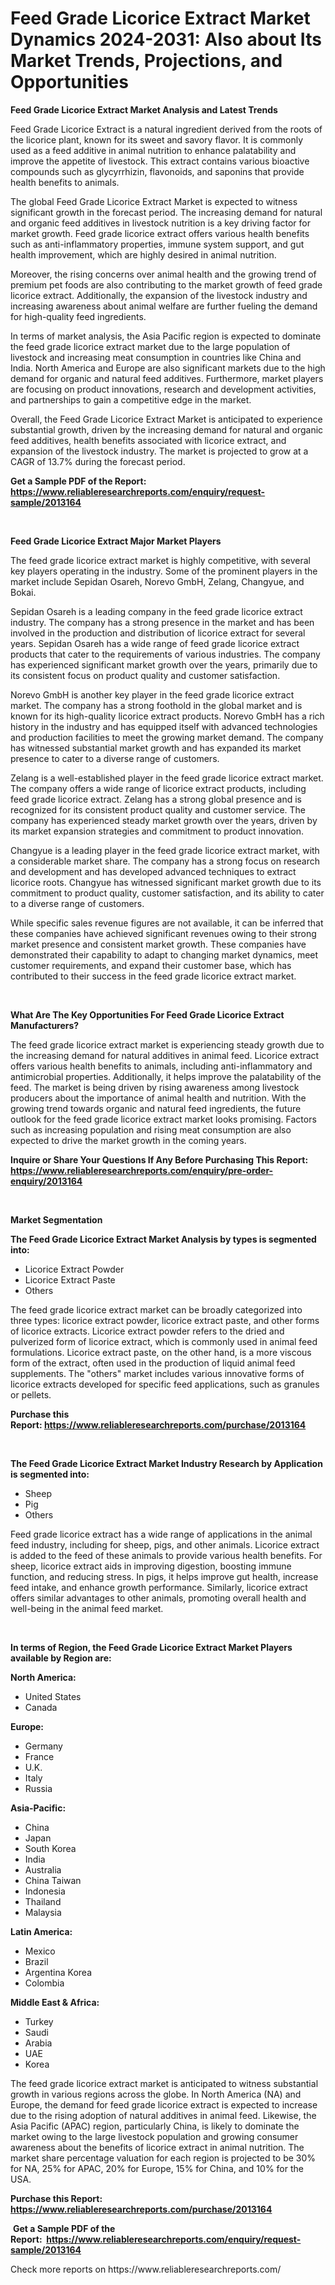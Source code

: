 <p><h1>Feed Grade Licorice Extract Market Dynamics 2024-2031: Also about Its Market Trends, Projections, and Opportunities</h1></p><p><strong>Feed Grade Licorice Extract Market Analysis and Latest Trends</strong></p>
<p><p>Feed Grade Licorice Extract is a natural ingredient derived from the roots of the licorice plant, known for its sweet and savory flavor. It is commonly used as a feed additive in animal nutrition to enhance palatability and improve the appetite of livestock. This extract contains various bioactive compounds such as glycyrrhizin, flavonoids, and saponins that provide health benefits to animals.</p><p>The global Feed Grade Licorice Extract Market is expected to witness significant growth in the forecast period. The increasing demand for natural and organic feed additives in livestock nutrition is a key driving factor for market growth. Feed grade licorice extract offers various health benefits such as anti-inflammatory properties, immune system support, and gut health improvement, which are highly desired in animal nutrition.</p><p>Moreover, the rising concerns over animal health and the growing trend of premium pet foods are also contributing to the market growth of feed grade licorice extract. Additionally, the expansion of the livestock industry and increasing awareness about animal welfare are further fueling the demand for high-quality feed ingredients.</p><p>In terms of market analysis, the Asia Pacific region is expected to dominate the feed grade licorice extract market due to the large population of livestock and increasing meat consumption in countries like China and India. North America and Europe are also significant markets due to the high demand for organic and natural feed additives. Furthermore, market players are focusing on product innovations, research and development activities, and partnerships to gain a competitive edge in the market.</p><p>Overall, the Feed Grade Licorice Extract Market is anticipated to experience substantial growth, driven by the increasing demand for natural and organic feed additives, health benefits associated with licorice extract, and expansion of the livestock industry. The market is projected to grow at a CAGR of 13.7% during the forecast period.</p></p>
<p><strong>Get a Sample PDF of the Report:&nbsp; <a href="https://www.reliableresearchreports.com/enquiry/request-sample/2013164">https://www.reliableresearchreports.com/enquiry/request-sample/2013164</a></strong></p>
<p>&nbsp;</p>
<p><strong>Feed Grade Licorice Extract Major Market Players</strong></p>
<p><p>The feed grade licorice extract market is highly competitive, with several key players operating in the industry. Some of the prominent players in the market include Sepidan Osareh, Norevo GmbH, Zelang, Changyue, and Bokai.</p><p>Sepidan Osareh is a leading company in the feed grade licorice extract industry. The company has a strong presence in the market and has been involved in the production and distribution of licorice extract for several years. Sepidan Osareh has a wide range of feed grade licorice extract products that cater to the requirements of various industries. The company has experienced significant market growth over the years, primarily due to its consistent focus on product quality and customer satisfaction.</p><p>Norevo GmbH is another key player in the feed grade licorice extract market. The company has a strong foothold in the global market and is known for its high-quality licorice extract products. Norevo GmbH has a rich history in the industry and has equipped itself with advanced technologies and production facilities to meet the growing market demand. The company has witnessed substantial market growth and has expanded its market presence to cater to a diverse range of customers.</p><p>Zelang is a well-established player in the feed grade licorice extract market. The company offers a wide range of licorice extract products, including feed grade licorice extract. Zelang has a strong global presence and is recognized for its consistent product quality and customer service. The company has experienced steady market growth over the years, driven by its market expansion strategies and commitment to product innovation.</p><p>Changyue is a leading player in the feed grade licorice extract market, with a considerable market share. The company has a strong focus on research and development and has developed advanced techniques to extract licorice roots. Changyue has witnessed significant market growth due to its commitment to product quality, customer satisfaction, and its ability to cater to a diverse range of customers.</p><p>While specific sales revenue figures are not available, it can be inferred that these companies have achieved significant revenues owing to their strong market presence and consistent market growth. These companies have demonstrated their capability to adapt to changing market dynamics, meet customer requirements, and expand their customer base, which has contributed to their success in the feed grade licorice extract market.</p></p>
<p>&nbsp;</p>
<p><strong>What Are The Key Opportunities For Feed Grade Licorice Extract Manufacturers?</strong></p>
<p><p>The feed grade licorice extract market is experiencing steady growth due to the increasing demand for natural additives in animal feed. Licorice extract offers various health benefits to animals, including anti-inflammatory and antimicrobial properties. Additionally, it helps improve the palatability of the feed. The market is being driven by rising awareness among livestock producers about the importance of animal health and nutrition. With the growing trend towards organic and natural feed ingredients, the future outlook for the feed grade licorice extract market looks promising. Factors such as increasing population and rising meat consumption are also expected to drive the market growth in the coming years.</p></p>
<p><strong>Inquire or Share Your Questions If Any Before Purchasing This Report: <a href="https://www.reliableresearchreports.com/enquiry/pre-order-enquiry/2013164">https://www.reliableresearchreports.com/enquiry/pre-order-enquiry/2013164</a></strong></p>
<p>&nbsp;</p>
<p><strong>Market Segmentation</strong></p>
<p><strong>The Feed Grade Licorice Extract Market Analysis by types is segmented into:</strong></p>
<p><ul><li>Licorice Extract Powder</li><li>Licorice Extract Paste</li><li>Others</li></ul></p>
<p><p>The feed grade licorice extract market can be broadly categorized into three types: licorice extract powder, licorice extract paste, and other forms of licorice extracts. Licorice extract powder refers to the dried and pulverized form of licorice extract, which is commonly used in animal feed formulations. Licorice extract paste, on the other hand, is a more viscous form of the extract, often used in the production of liquid animal feed supplements. The "others" market includes various innovative forms of licorice extracts developed for specific feed applications, such as granules or pellets.</p></p>
<p><strong>Purchase this Report:&nbsp;<a href="https://www.reliableresearchreports.com/purchase/2013164">https://www.reliableresearchreports.com/purchase/2013164</a></strong></p>
<p>&nbsp;</p>
<p><strong>The Feed Grade Licorice Extract Market Industry Research by Application is segmented into:</strong></p>
<p><ul><li>Sheep</li><li>Pig</li><li>Others</li></ul></p>
<p><p>Feed grade licorice extract has a wide range of applications in the animal feed industry, including for sheep, pigs, and other animals. Licorice extract is added to the feed of these animals to provide various health benefits. For sheep, licorice extract aids in improving digestion, boosting immune function, and reducing stress. In pigs, it helps improve gut health, increase feed intake, and enhance growth performance. Similarly, licorice extract offers similar advantages to other animals, promoting overall health and well-being in the animal feed market.</p></p>
<p>&nbsp;</p>
<p><strong>In terms of Region, the Feed Grade Licorice Extract Market Players available by Region are:</strong></p>
<p>
    <p> <strong> North America: </strong>
        <ul>
            <li>United States</li>
            <li>Canada</li>
        </ul>
        </p> 
    <p> <strong> Europe: </strong>
        <ul>
            <li>Germany</li>
            <li>France</li>
            <li>U.K.</li>
            <li>Italy</li>
            <li>Russia</li>
        </ul>
        </p> 
    <p> <strong> Asia-Pacific: </strong>
        <ul>
            <li>China</li>
            <li>Japan</li>
            <li>South Korea</li>
            <li>India</li>
            <li>Australia</li>
            <li>China Taiwan</li>
            <li>Indonesia</li>
            <li>Thailand</li>
            <li>Malaysia</li>
        </ul>
        </p> 
    <p> <strong> Latin America: </strong>
        <ul>
            <li>Mexico</li>
            <li>Brazil</li>
            <li>Argentina Korea</li>
            <li>Colombia</li>
        </ul>
        </p> 
    <p> <strong> Middle East & Africa: </strong>
        <ul>
            <li>Turkey</li>
            <li>Saudi</li>
            <li>Arabia</li>
            <li>UAE</li>
            <li>Korea</li>
        </ul>
    </p>
    </p>
<p><p>The feed grade licorice extract market is anticipated to witness substantial growth in various regions across the globe. In North America (NA) and Europe, the demand for feed grade licorice extract is expected to increase due to the rising adoption of natural additives in animal feed. Likewise, the Asia Pacific (APAC) region, particularly China, is likely to dominate the market owing to the large livestock population and growing consumer awareness about the benefits of licorice extract in animal nutrition. The market share percentage valuation for each region is projected to be 30% for NA, 25% for APAC, 20% for Europe, 15% for China, and 10% for the USA.</p></p>
<p><strong>Purchase this Report: <a href="https://www.reliableresearchreports.com/purchase/2013164">https://www.reliableresearchreports.com/purchase/2013164</a></strong></p>
<p>&nbsp;<strong>Get a Sample PDF of the Report:&nbsp;&nbsp;<a href="https://www.reliableresearchreports.com/enquiry/request-sample/2013164">https://www.reliableresearchreports.com/enquiry/request-sample/2013164</a></strong></p>
<p><strong></strong></p>
<p>Check more reports on https://www.reliableresearchreports.com/</p>
